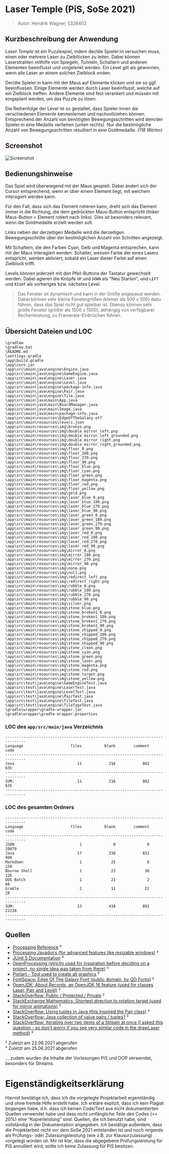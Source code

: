 # Laser Temple (PiS, SoSe 2021)

>Autor: Hendrik Wagner, 5328402

## Kurzbeschreibung der Anwendung

*Laser Temple* ist ein Puzzlespiel, indem der/die Spieler:in versuchen muss, einen oder mehrere Laser zu Zielblöcken zu leiten.
Dabei können Laserstrahlen mithilfe von Spiegeln, Tunneln, Schaltern und anderen Elementen beeinflusst und umgelenkt werden.
Ein Level gilt als gewonnen, wenn alle Laser an einem solchen Zielblock enden.

Der/die Spieler:in kann mit der Maus auf Elemente klicken und sie so ggf. beeinflussen.
Einige Elemente werden durch Laser beeinflusst, welche auf ein Zielblock treffen.
Andere Elemente sind fest verankert und müssen mit eingeplant werden, um das Puzzle zu lösen.

Die Reihenfolge der Level ist so gestaltet, dass Spieler:innen die verschiedenen Elemente kennenlernen und nachvollziehen können.
Entsprechend der Anzahl von benötigten Bewegungsschritten wird dem/der Spieler:in eine Medaille verliehen (unten rechts).
Nur die bestmögliche Anzahl von Bewegungsschritten resultiert in eine Goldmedaille.
*(118 Wörter)*

## Screenshot

![Screenshot](screenshot.png)

## Bedienungshinweise

Das Spiel wird überwiegend mit der Maus gespielt.
Dabei ändert sich der Cursor entsprechend, wenn er über einem Element liegt, mit welchem interagiert werden kann.

Für den Fall, dass sich das Element rotieren kann, dreht sich das Element immer in die Richtung, die dem gedrückten Maus-Button entspricht (linker Maus-Button = Element rotiert nach links).
Dies ist besonders relevant, wenn die Goldmedaille erzielt werden soll.

Links neben der derzeitigen Medaille wird die derzeitigen Bewegungsschritte über der bestmöglichen Anzahl von Schritten angezeigt.

Mit Schaltern, die den Farben Cyan, Gelb und Magenta entsprechen, kann mit der Maus interagiert werden.
Schalter, wessen Farbe der eines Lasers entspricht, werden aktiviert, sobald ein Laser dieser Farbe auf einen Zielblock trifft.

Levels können jederzeit mit den Pfeil-Buttons der Tastatur gewechselt werden. Dabei agieren die Knöpfe `UP` und `DOWN` als "Neu Starten", und `LEFT` und `RIGHT` als vorheriges bzw. nächstes Level.

> Das Fenster ist dynamisch und kann in der Größe angepasst werden.
> Dabei können sehr kleine Fenstergrößen (kleiner als 500 x 500) dazu führen, dass das Spiel nicht gut spielbar ist.
> Ebenso können sehr größe Fenster (größer als 1500 x 1500), abhängig von verfügbarer Rechenleistung, zu Framerate-Einbrüchen führen.

## Übersicht Dateien und LOC

```
\gradlew
\gradlew.bat
\README.md
\settings.gradle
\app\build.gradle
\app\core.jar
\app\src\main\java\engine\Engine.java
\app\src\main\java\engine\GameEngine.java
\app\src\main\java\engine\Laser.java
\app\src\main\java\engine\Level.java
\app\src\main\java\engine\package-info.java
\app\src\main\java\engine\Pair.java
\app\src\main\java\engine\Tile.java
\app\src\main\java\main\App.java
\app\src\main\java\main\BoardManager.java
\app\src\main\java\main\Image.java
\app\src\main\java\main\package-info.java
\app\src\main\resources\EdgeOfTheGalaxy.otf
\app\src\main\resources\levels.json
\app\src\main\resources\img\bronze.png
\app\src\main\resources\img\double_mirror_left.png
\app\src\main\resources\img\double_mirror_left_grounded.png
\app\src\main\resources\img\double_mirror_right.png
\app\src\main\resources\img\double_mirror_right_grounded.png
\app\src\main\resources\img\floor_0.png
\app\src\main\resources\img\floor_180.png
\app\src\main\resources\img\floor_270.png
\app\src\main\resources\img\floor_90.png
\app\src\main\resources\img\floor_blue.png
\app\src\main\resources\img\floor_cyan.png
\app\src\main\resources\img\floor_green.png
\app\src\main\resources\img\floor_magenta.png
\app\src\main\resources\img\floor_red.png
\app\src\main\resources\img\floor_yellow.png
\app\src\main\resources\img\gold.png
\app\src\main\resources\img\laser_blue_0.png
\app\src\main\resources\img\laser_blue_180.png
\app\src\main\resources\img\laser_blue_270.png
\app\src\main\resources\img\laser_blue_90.png
\app\src\main\resources\img\laser_green_0.png
\app\src\main\resources\img\laser_green_180.png
\app\src\main\resources\img\laser_green_270.png
\app\src\main\resources\img\laser_green_90.png
\app\src\main\resources\img\laser_red_0.png
\app\src\main\resources\img\laser_red_180.png
\app\src\main\resources\img\laser_red_270.png
\app\src\main\resources\img\laser_red_90.png
\app\src\main\resources\img\mirror_0.png
\app\src\main\resources\img\mirror_180.png
\app\src\main\resources\img\mirror_270.png
\app\src\main\resources\img\mirror_90.png
\app\src\main\resources\img\none.png
\app\src\main\resources\img\null.png
\app\src\main\resources\img\redirect_left.png
\app\src\main\resources\img\redirect_right.png
\app\src\main\resources\img\rubble_0.png
\app\src\main\resources\img\rubble_180.png
\app\src\main\resources\img\rubble_270.png
\app\src\main\resources\img\rubble_90.png
\app\src\main\resources\img\silver.png
\app\src\main\resources\img\stone_blue.png
\app\src\main\resources\img\stone_broken1_0.png
\app\src\main\resources\img\stone_broken1_180.png
\app\src\main\resources\img\stone_broken1_270.png
\app\src\main\resources\img\stone_broken1_90.png
\app\src\main\resources\img\stone_chipped_0.png
\app\src\main\resources\img\stone_chipped_180.png
\app\src\main\resources\img\stone_chipped_270.png
\app\src\main\resources\img\stone_chipped_90.png
\app\src\main\resources\img\stone_clean.png
\app\src\main\resources\img\stone_cyan.png
\app\src\main\resources\img\stone_green.png
\app\src\main\resources\img\stone_laser.png
\app\src\main\resources\img\stone_magenta.png
\app\src\main\resources\img\stone_red.png
\app\src\main\resources\img\stone_target.png
\app\src\main\resources\img\stone_yellow.png
\app\src\test\java\engine\GameEngineTest.java
\app\src\test\java\engine\LaserTest.java
\app\src\test\java\engine\LevelTest.java
\app\src\test\java\engine\PairTest.java
\app\src\test\java\engine\TileTest.java
\app\src\test\java\engine\TileTypeTest.java
\gradle\wrapper\gradle-wrapper.jar
\gradle\wrapper\gradle-wrapper.properties
```

### LOC des `app/src/main/java` Verzeichnis

```
-------------------------------------------------------------------------------
Language                     files          blank        comment           code
-------------------------------------------------------------------------------
Java                            11            216            802            635
-------------------------------------------------------------------------------
SUM:                            11            216            802            635
-------------------------------------------------------------------------------
```

### LOC des gesamten Ordners

```
-------------------------------------------------------------------------------
Language                     files          blank        comment           code
-------------------------------------------------------------------------------
JSON                             1              0              0          20870
Java                            17            338            832            990
Markdown                         1             25              0            158
Bourne Shell                     1             23             36            126
DOS Batch                        1             21              2             66
Gradle                           2             11             22             28
-------------------------------------------------------------------------------
SUM:                            23            418            892          22238
-------------------------------------------------------------------------------
```

## Quellen

* [Processing Reference](https://processing.org/reference/) ²
* [Processing Javadocs (for advanced features like resizable windows)](https://processing.github.io/processing-javadocs/core/) ²
* [JUnit 5 Documentation](https://junit.org/junit5/docs/current/user-guide/) ³
* [OpenProcessing (strictly used for inspiration before deciding on a project, no single idea was taken from there)](https://openprocessing.org/) ²
* [Pixilart - Tool used to create all graphics](https://www.pixilart.com/) ²
* [FontSpace: Edge Of The Galaxy Font (public domain, by QD Fonts)](https://www.fontspace.com/edge-of-the-galaxy-font-f45748) ²
* [OpenJDK: About Records, an OpenJDK 16 feature (used for classes Laser, Pair and Level)](https://openjdk.java.net/jeps/395) ²
* [StackOverflow: Public / Protected / Private](https://stackoverflow.com/questions/215497/what-is-the-difference-between-public-protected-package-private-and-private-in) ²
* [StackExchange Mathematics: Shortest direction to rotation target (used for mirror animations)](https://math.stackexchange.com/questions/1366869/calculating-rotation-direction-between-two-angles) ²
* [StackOverflow: Using tuples in Java (this inspired the Pair class)](https://stackoverflow.com/questions/2670982/using-pairs-or-2-tuples-in-java) ²
* [StackOverflow: Java collection of value pairs / tuples?](https://stackoverflow.com/questions/521171/a-java-collection-of-value-pairs-tuples) ²
* [StackOverflow: Iterating over two items of a Stream at once (I asked this question - so don't worry if you see very similar code in the drawLaser method)](https://stackoverflow.com/questions/67643914/how-can-i-iterate-over-two-items-of-a-stream-at-once) ²

² Zuletzt am 22.06.2021 abgerufen  
³ Zuletzt am 25.06.2021 abgerufen

... zudem wurden die Inhalte der Vorlesungen PiS und OOP verwendet, besonders für Streams.

# Eigenständigkeitserklärung

Hiermit bestätige ich, dass ich die vorgelegte Projektarbeit eigenständig und ohne fremde Hilfe erstellt habe. Ich
erkläre explizit, dass ich kein Plagiat begangen habe, d.h. dass ich keinen Code/Text aus nicht dokumentierten Quellen
verwendet habe und dass nicht umfängliche Teile des Codes (>= 20%) eine “Kopierleistung” sind. Quellen, die ich benutzt
habe, sind vollständig in der Dokumentation angegeben. Ich bestätige außerdem, dass die Projektarbeit nicht vor dem SoSe
2021 entstanden ist und noch nirgends als Prüfungs- oder Zulassungsleistung (wie z.B. zur Klausurzulassung) vorgelegt
worden ist. Mir ist klar, dass die abgegebene Prüfungsleistung für PiS annulliert wird, sollte ich keine Zulassung für
PiS besitzen.